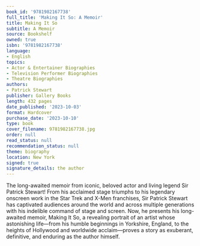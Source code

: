 ```yaml
---
book_id: '9781982167738'
full_title: 'Making It So: A Memoir'
title: Making It So
subtitle: A Memoir
source: Bookshelf
owned: true
isbn: '9781982167738'
language:
- English
topics:
- Actor & Entertainer Biographies
- Television Performer Biographies
- Theatre Biographies
authors:
- Patrick Stewart
publisher: Gallery Books
length: 432 pages
date_published: '2023-10-03'
format: Hardcover
purchase_date: '2023-10-10'
type: book
cover_filename: 9781982167738.jpg
order: null
read_status: null
recommendation_status: null
theme: biography
location: New York
signed: true
signature_details: the author
---
```

The long-awaited memoir from iconic, beloved actor and living legend Sir Patrick Stewart! From his acclaimed stage triumphs to his legendary onscreen work in the Star Trek and X-Men franchises, Sir Patrick Stewart has captivated audiences around the world and across multiple generations with his indelible command of stage and screen. Now, he presents his long-awaited memoir, Making It So, a revealing portrait of an artist whose astonishing life—from his humble beginnings in Yorkshire, England, to the heights of Hollywood and worldwide acclaim—proves a story as exuberant, definitive, and enduring as the author himself.
